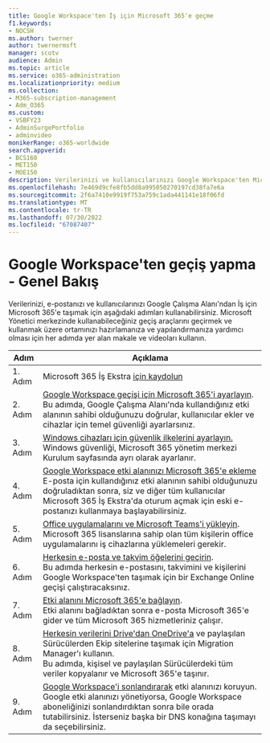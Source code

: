 ```yaml
---
title: Google Workspace'ten İş için Microsoft 365'e geçme
f1.keywords:
- NOCSH
ms.author: twerner
author: twernermsft
manager: scotv
audience: Admin
ms.topic: article
ms.service: o365-administration
ms.localizationpriority: medium
ms.collection:
- M365-subscription-management
- Adm_O365
ms.custom:
- VSBFY23
- AdminSurgePortfolio
- adminvideo
monikerRange: o365-worldwide
search.appverid:
- BCS160
- MET150
- MOE150
description: Verilerinizi ve kullanıcılarınızı Google Workspace'ten Microsoft 365 İş'e nasıl taşıyacağınızı öğrenin.
ms.openlocfilehash: 7e469d9cfe8fb5dd8a995050270197cd38fa7e6a
ms.sourcegitcommit: 2f6a7410e9919f753a759c1ada441141e18f06fd
ms.translationtype: MT
ms.contentlocale: tr-TR
ms.lasthandoff: 07/30/2022
ms.locfileid: "67087407"
---
```

# <a name="switch-from-google-workspace---overview"></a>Google Workspace'ten geçiş yapma - Genel Bakış

Verilerinizi, e-postanızı ve kullanıcılarınızı Google Çalışma Alanı'ndan İş için Microsoft 365'e taşımak için aşağıdaki adımları kullanabilirsiniz. Microsoft Yönetici merkezinde kullanabileceğiniz geçiş araçlarını geçirmek ve kullanmak üzere ortamınızı hazırlamanıza ve yapılandırmanıza yardımcı olması için her adımda yer alan makale ve videoları kullanın.


| Adım  |Açıklama  |
|---------|---------|
|1. Adım | Microsoft 365 İş Ekstra [için kaydolun](../admin-overview/sign-up-for-office-365.md)       |
|2. Adım | [Google Workspace geçişi için Microsoft 365'i ayarlayın](set-up-microsoft-365-forgoogle.md). </br> Bu adımda, Google Çalışma Alanı'nda kullandığınız etki alanının sahibi olduğunuzu doğrular, kullanıcılar ekler ve cihazlar için temel güvenliği ayarlarsınız. |
|3. Adım | [Windows cihazları için güvenlik ilkelerini ayarlayın.](../setup/secure-win-10-pcs.md)</br> Windows güvenliği, Microsoft 365 yönetim merkezi Kurulum sayfasında ayrı olarak ayarlanır. |
|4. Adım | [Google Workspace etki alanınızı Microsoft 365'e ekleme](add-google-domain.md) </br> E-posta için kullandığınız etki alanının sahibi olduğunuzu doğruladıktan sonra, siz ve diğer tüm kullanıcılar Microsoft 365 İş Ekstra'da oturum açmak için eski e-postanızı kullanmaya başlayabilirsiniz. |
|5. Adım | [Office uygulamalarını ve Microsoft Teams'i yükleyin](../setup/install-applications.md).</br> Microsoft 365 lisanslarına sahip olan tüm kişilerin office uygulamalarını iş cihazlarına yüklemeleri gerekir.|
|6. Adım | [Herkesin e-posta ve takvim öğelerini geçirin](migrate-email.md).</br> Bu adımda herkesin e-postasını, takvimini ve kişilerini Google Workspace'ten taşımak için bir Exchange Online geçişi çalıştıracaksınız.  |
|7. Adım | [Etki alanını Microsoft 365'e bağlayın](connect-domain-tom365.md). </br> Etki alanını bağladıktan sonra e-posta Microsoft 365'e gider ve tüm Microsoft 365 hizmetleriniz çalışır.|
|8. Adım|[Herkesin verilerini Drive'dan OneDrive'a](migrate-files-migration-manager.md) ve paylaşılan Sürücülerden Ekip sitelerine taşımak için Migration Manager'ı kullanın.</br> Bu adımda, kişisel ve paylaşılan Sürücülerdeki tüm veriler kopyalanır ve Microsoft 365'e taşınır.|
|9. Adım| [Google Workspace'i sonlandırarak](cancel-google.md) etki alanınızı koruyun. </br> Google etki alanınızı yönetiyorsa, Google Workspace aboneliğinizi sonlandırdıktan sonra bile orada tutabilirsiniz. İsterseniz başka bir DNS konağına taşımayı da seçebilirsiniz.|

